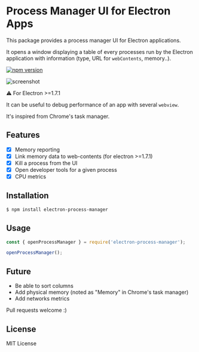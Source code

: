 # Process Manager UI for Electron Apps

This package provides a process manager UI for Electron applications.

It opens a window displaying a table of every processes run by the Electron application with information (type, URL for `webContents`, memory..).

[![npm version](https://badge.fury.io/js/electron-process-manager.svg)](https://badge.fury.io/js/electron-process-manager)

![screenshot](https://github.com/getstation/electron-process-manager/raw/master/.github/screenshots/window.png)

:warning: For Electron >=1.7.1

It can be useful to debug performance of an app with several `webview`.

It's inspired from Chrome's task manager.

## Features

- [x] Memory reporting
- [x] Link memory data to web-contents (for electron >=1.7.1)
- [x] Kill a process from the UI
- [x] Open developer tools for a given process
- [x] CPU metrics

## Installation

```bash
$ npm install electron-process-manager
```

## Usage
```js
const { openProcessManager } = require('electron-process-manager');

openProcessManager();
```

## Future

- Be able to sort columns
- Add physical memory (noted as "Memory" in Chrome's task manager)
- Add networks metrics

Pull requests welcome :)

## License

MIT License
